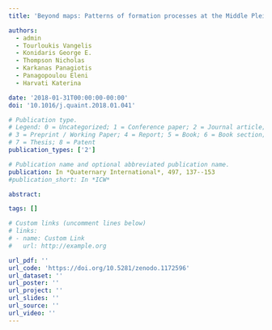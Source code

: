 ```yaml
---
title: 'Beyond maps: Patterns of formation processes at the Middle Pleistocene open-air site of Marathousa 1, Megalopolis basin, Greece'

authors:
  - admin
  - Tourloukis Vangelis
  - Konidaris George E.
  - Thompson Nicholas
  - Karkanas Panagiotis
  - Panagopoulou Eleni
  - Harvati Katerina

date: '2018-01-31T00:00:00-00:00'
doi: '10.1016/j.quaint.2018.01.041'

# Publication type.
# Legend: 0 = Uncategorized; 1 = Conference paper; 2 = Journal article;
# 3 = Preprint / Working Paper; 4 = Report; 5 = Book; 6 = Book section;
# 7 = Thesis; 8 = Patent
publication_types: ['2']

# Publication name and optional abbreviated publication name.
publication: In *Quaternary International*, 497, 137--153
#publication_short: In *ICW*

abstract:

tags: []

# Custom links (uncomment lines below)
# links:
# - name: Custom Link
#   url: http://example.org

url_pdf: ''
url_code: 'https://doi.org/10.5281/zenodo.1172596'
url_dataset: ''
url_poster: ''
url_project: ''
url_slides: ''
url_source: ''
url_video: ''
---
```

